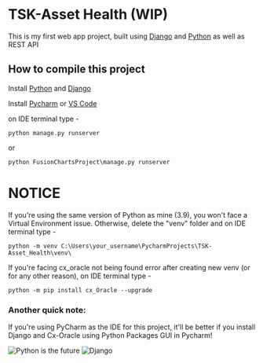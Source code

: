 # TSK-Asset Health (WIP)

This is my first web app project, built using [Django](https://www.djangoproject.com/download/) and [Python](https://www.python.org/downloads/windows/) as well as REST API

## How to compile this project

Install [Python](https://www.python.org/) and [Django](https://www.djangoproject.com/)

Install [Pycharm](https://www.jetbrains.com/pycharm/download/) or [VS Code](https://code.visualstudio.com/)

on IDE terminal type -
```Shell
python manage.py runserver
```
or
```
python FusionChartsProject\manage.py runserver
```

# NOTICE

If you're using the same version of Python as mine (3.9), you won't face a Virtual Environment issue.
Otherwise, delete the "venv" folder and on IDE terminal type -
```Shell
python -m venv C:\Users\your_username\PycharmProjects\TSK-Asset_Health\venv\
```

If you're facing cx_oracle not being found error after creating new venv (or for any other reason),
on IDE terminal type -
```Shell
python -m pip install cx_Oracle --upgrade
```

### Another quick note:
If you're using PyCharm as the IDE for this project, it'll be better if you install Django and Cx-Oracle using Python Packages GUI in Pycharm!

![Python is the future](https://upload.wikimedia.org/wikipedia/commons/c/c3/Python-logo-notext.svg)
![Django](https://upload.wikimedia.org/wikipedia/commons/7/75/Django_logo.svg)
